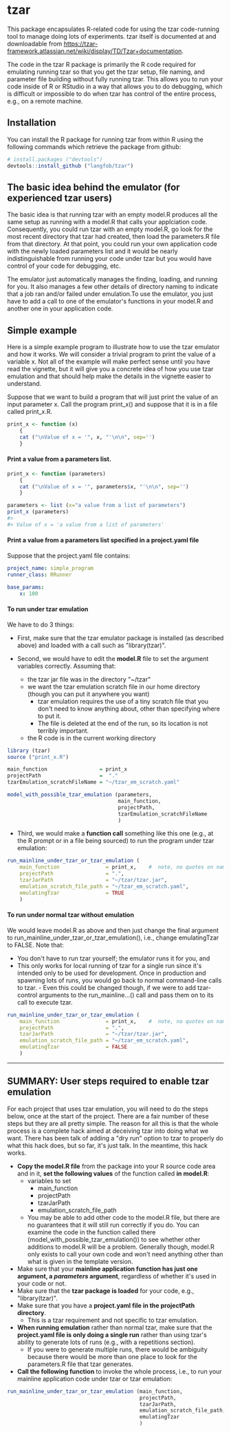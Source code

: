 <!-- README.md is generated from README.Rmd. Please edit that file -->
tzar
====

This package encapsulates R-related code for using the tzar code-running tool to manage doing lots of experiments. tzar itself is documented at and downloadable from <https://tzar-framework.atlassian.net/wiki/display/TD/Tzar+documentation>.

The code in the tzar R package is primarily the R code required for emulating running tzar so that you get the tzar setup, file naming, and parameter file building without fully running tzar. This allows you to run your code inside of R or RStudio in a way that allows you to do debugging, which is difficult or impossible to do when tzar has control of the entire process, e.g., on a remote machine.

Installation
------------

You can install the R package for running tzar from within R using the following commands which retrieve the package from github:

``` r
# install.packages ("devtools")  
devtools::install_github ("langfob/tzar")
```

The basic idea behind the emulator (for experienced tzar users)
---------------------------------------------------------------

The basic idea is that running tzar with an empty model.R produces all the same setup as running with a model.R that calls your applciation code. Consequently, you could run tzar with an empty model.R, go look for the most recent directory that tzar had created, then load the parameters.R file from that directory. At that point, you could run your own application code with the newly loaded parameters list and it would be nearly indistinguishable from running your code under tzar but you would have control of your code for debugging, etc.

The emulator just automatically manages the finding, loading, and running for you. It also manages a few other details of directory naming to indicate that a job ran and/or failed under emulation.To use the emulator, you just have to add a call to one of the emulator's functions in your model.R and another one in your application code.

Simple example
--------------

Here is a simple example program to illustrate how to use the tzar emulator and how it works. We will consider a trivial program to print the value of a variable x. Not all of the example will make perfect sense until you have read the vignette, but it will give you a concrete idea of how you use tzar emulation and that should help make the details in the vignette easier to understand.

Suppose that we want to build a program that will just print the value of an input parameter x. Call the program print\_x() and suppose that it is in a file called print\_x.R.

``` r
print_x <- function (x)
    {
    cat ("\nValue of x = '", x, "'\n\n", sep='')
    }
```

#### Print a value from a parameters list.

``` r
print_x <- function (parameters)
    {
    cat ("\nValue of x = '", parameters$x, "'\n\n", sep='')
    }

parameters <- list (x="a value from a list of parameters")
print_x (parameters)
#> 
#> Value of x = 'a value from a list of parameters'
```

#### Print a value from a parameters list specified in a project.yaml file

Suppose that the project.yaml file contains:

``` yaml
project_name: simple_program
runner_class: RRunner

base_params:
    x: 100
```

#### To run under tzar emulation

We have to do 3 things:

-   First, make sure that the tzar emulator package is installed (as described above) and loaded with a call such as "library(tzar)".
-   Second, we would have to edit the **model.R** file to set the argument variables correctly. Assuming that:

    -   the tzar jar file was in the directory "~/tzar"
    -   we want the tzar emulation scratch file in our home directory (though you can put it anywhere you want)
        -   tzar emulation requires the use of a tiny scratch file that you don't need to know anything about, other than specifying where to put it.
        -   The file is deleted at the end of the run, so its location is not terribly important.
    -   the R code is in the current working directory

``` r
library (tzar)
source ("print_x.R")

main_function                 = print_x
projectPath                   =  "."
tzarEmulation_scratchFileName = "~/tzar_em_scratch.yaml"

model_with_possible_tzar_emulation (parameters,
                                    main_function,
                                    projectPath,
                                    tzarEmulation_scratchFileName
                                    )
```

-   Third, we would make a **function call** something like this one (e.g., at the R prompt or in a file being sourced) to run the program under tzar emulation:

``` r
run_mainline_under_tzar_or_tzar_emulation (
    main_function               = print_x,    #  note, no quotes on name
    projectPath                 = ".",
    tzarJarPath                 = "~/tzar/tzar.jar", 
    emulation_scratch_file_path = "~/tzar_em_scratch.yaml",
    emulatingTzar               = TRUE
    )
```

#### To run under normal tzar without emulation

We would leave model.R as above and then just change the final argument to run\_mainline\_under\_tzar\_or\_tzar\_emulation(), i.e., change emulatingTzar to FALSE. Note that:
- You don't have to run tzar yourself; the emulator runs it for you, and
- This only works for local running of tzar for a single run since it's intended only to be used for development. Once in production and spawning lots of runs, you would go back to normal command-line calls to tzar. - Even this could be changed though, if we were to add tzar-control arguments to the run\_mainline...() call and pass them on to its call to execute tzar.

``` r
run_mainline_under_tzar_or_tzar_emulation (
    main_function               = print_x,    #  note, no quotes on name
    projectPath                 = ".",
    tzarJarPath                 = "~/tzar/tzar.jar", 
    emulation_scratch_file_path = "~/tzar_em_scratch.yaml",
    emulatingTzar               = FALSE
    )
```

------------------------------------------------------------------------

SUMMARY: User steps required to enable tzar emulation
-----------------------------------------------------

For each project that uses tzar emulation, you will need to do the steps below, once at the start of the project. There are a fair number of these steps but they are all pretty simple. The reason for all this is that the whole process is a complete hack aimed at deceiving tzar into doing what we want. There has been talk of adding a "dry run" option to tzar to properly do what this hack does, but so far, it's just talk. In the meantime, this hack works.

-   **Copy the model.R file** from the package into your R source code area and in it, **set the following values** of the function called **in model.R**:
    -   variables to set
        -   main\_function
        -   projectPath
        -   tzarJarPath
        -   emulation\_scratch\_file\_path
    -   You may be able to add other code to the model.R file, but there are no guarantees that it will still run correctly if you do. You can examine the code in the function called there (model\_with\_possible\_tzar\_emulation()) to see whether other additions to model.R will be a problem. Generally though, model.R only exists to call your own code and won't need anything other than what is given in the template version.
-   Make sure that your **mainline application function has just one argument, a *parameters* argument**, regardless of whether it's used in your code or not.
-   Make sure that the **tzar package is loaded** for your code, e.g., "library(tzar)".
-   Make sure that you have a **project.yaml file in the projectPath directory**.
    -   This is a tzar requirement and not specific to tzar emulation.
-   **When running emulation** rather than normal tzar, make sure that the **project.yaml file is only doing a single run** rather than using tzar's ability to generate lots of runs (e.g., with a repetitions section).
    -   If you were to generate multiple runs, there would be ambiguity because there would be more than one place to look for the parameters.R file that tzar generates.
-   **Call the following function** to invoke the whole process, i.e., to run your mainline application code under tzar or tzar emulation:

``` r
run_mainline_under_tzar_or_tzar_emulation (main_function,
                                           projectPath,
                                           tzarJarPath, 
                                           emulation_scratch_file_path,
                                           emulatingTzar
                                           )
```
